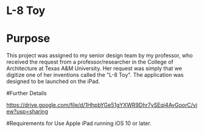 # L-8 Toy

# Purpose
This project was assigned to my senior design team by my professor, who received the request from a professor/researcher in the College of Architecture at Texas A&M University. Her request was simply that we digitize one of her inventions called the "L-8 Toy". The application was designed to be launched on the iPad.

#Further Details

https://drive.google.com/file/d/1HhpbYGe51gYXWR9Dhr7ySEqi4AyGoorC/view?usp=sharing

#Requirements for Use
Apple iPad running iOS 10 or later.
